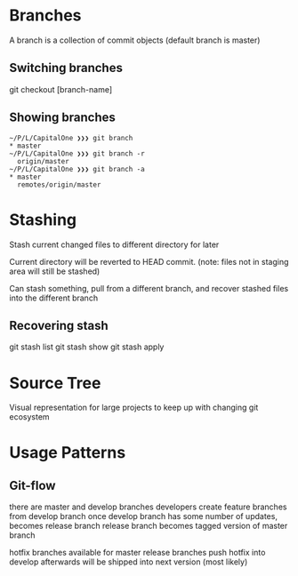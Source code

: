 # Branches
A branch is a collection of commit objects (default branch is master)

## Switching branches
git checkout [branch-name]

## Showing branches
```
~/P/L/CapitalOne ❯❯❯ git branch
* master
~/P/L/CapitalOne ❯❯❯ git branch -r
  origin/master
~/P/L/CapitalOne ❯❯❯ git branch -a
* master
  remotes/origin/master
```

# Stashing
Stash current changed files to different directory for later

Current directory will be reverted to HEAD commit. (note: files not in staging area will still be stashed)

Can stash something, pull from a different branch, and recover stashed files into the different branch

## Recovering stash
git stash list
git stash show
git stash apply

# Source Tree
Visual representation for large projects to keep up with changing git ecosystem

# Usage Patterns

## Git-flow
there are master and develop branches
developers create feature branches from develop branch
once develop branch has some number of updates, becomes release branch
release branch becomes tagged version of master branch

hotfix branches available for master release branches
push hotfix into develop afterwards
will be shipped into next version (most likely)
